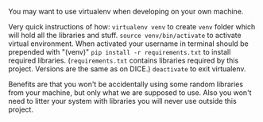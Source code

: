 You may want to use virtualenv when developing on your own machine.

Very quick instructions of how:
`virtualenv venv` to create `venv` folder which will hold all the libraries and stuff.
`source venv/bin/activate` to activate virtual environment. When activated your username in terminal should be prepended with "(venv)" 
`pip install -r requirements.txt` to install required libraries.
(`requirements.txt` contains libraries required by this project. Versions are the same as on DICE.)
`deactivate` to exit virtualenv.

Benefits are that you won't be accidentally using some random libraries from your machine, but only what we are supposed to use. Also you won't need to litter your system with libraries you will never use outside this project.